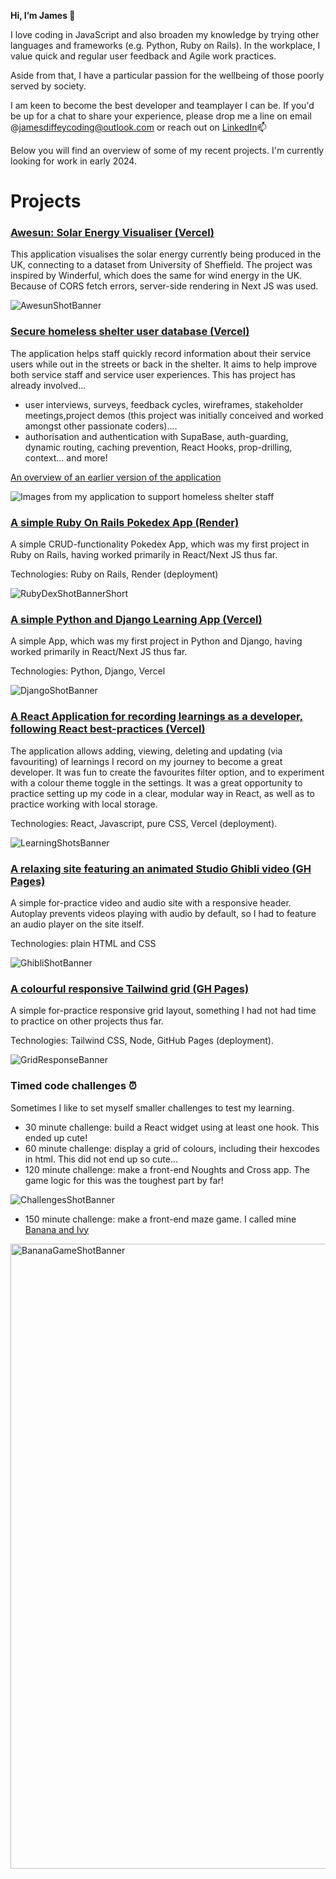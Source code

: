 **Hi, I’m James 👋**

I love coding in JavaScript and also broaden my knowledge by trying other languages and frameworks (e.g. Python, Ruby on Rails). In the workplace, I value quick and regular user feedback and Agile work practices.
 
Aside from that, I have a particular passion for the wellbeing of those poorly served by society.

I am keen to become the best developer and teamplayer I can be. If you'd be up for a chat to share your experience, please drop me a line on email @jamesdiffeycoding@outlook.com or reach out on [LinkedIn](https://www.linkedin.com/in/jamesdiffey/)📫 

Below you will find an overview of some of my recent projects. I'm currently looking for work in early 2024. 



# Projects
### [Awesun: Solar Energy Visualiser (Vercel)](https://awesun-solar-visualiser.vercel.app/)

This application visualises the solar energy currently being produced in the UK, connecting to a dataset from University of Sheffield. The project was inspired by Winderful, which does the same for wind energy in the UK. Because of CORS fetch errors, server-side rendering in Next JS was used.

![AwesunShotBanner](https://github.com/jamesdiffeycoding/jamesdiffeycoding/assets/139918141/b0f83f28-72a7-41ea-9eff-57a968f0b2e4)


### [Secure homeless shelter user database (Vercel)](https://secure-nextjs-homeless-shelter-database.vercel.app/dashboard)

The application helps staff quickly record information about their service users while out in the streets or back in the shelter. It aims to help improve both service staff and service user experiences. This has project has already involved...
- user interviews, surveys, feedback cycles, wireframes, stakeholder meetings,project demos (this project was initially conceived and worked amongst other passionate coders)....
- authorisation and authentication with SupaBase, auth-guarding, dynamic routing, caching prevention, React Hooks, prop-drilling, context... and more! 

[An overview of an earlier version of the application](https://www.youtube.com/watch?v=xjYaiY8oWOU&ab_channel=JamesDiffey)

![Images from my application to support homeless shelter staff](https://github.com/jamesdiffeycoding/jamesdiffeycoding/assets/139918141/969e4146-8cbd-4bc4-a5bb-72f34f24deca)


### [A simple Ruby On Rails Pokedex App (Render)](https://rubyonrails-pokedex.onrender.com/pokemonsters)
A simple CRUD-functionality Pokedex App, which was my first project in Ruby on Rails, having worked primarily in React/Next JS thus far.

Technologies: Ruby on Rails, Render (deployment)

![RubyDexShotBannerShort](https://github.com/jamesdiffeycoding/jamesdiffeycoding/assets/139918141/87d429f5-eaca-46e4-a655-b28c06d4a2b1)


### [A simple Python and Django Learning App (Vercel)](https://django-learning-project.vercel.app/)
A simple App, which was my first project in Python and Django, having worked primarily in React/Next JS thus far.

Technologies: Python, Django, Vercel

![DjangoShotBanner](https://github.com/jamesdiffeycoding/jamesdiffeycoding/assets/139918141/f92fd5e0-21ea-43be-8b55-ee703a9f08bc)


### [A React Application for recording learnings as a developer, following React best-practices (Vercel)](https://developer-lessons-react.vercel.app/)
The application allows adding, viewing, deleting and updating (via favouriting) of learnings I record on my journey to become a great developer. It was fun to create the favourites filter option, and to experiment with a colour theme toggle in the settings. It was a great opportunity to practice setting up my code in a clear, modular way in React, as well as to practice working with local storage.

Technologies: React, Javascript, pure CSS, Vercel (deployment).

![LearningShotsBanner](https://github.com/jamesdiffeycoding/jamesdiffeycoding/assets/139918141/a9bdd1d7-6432-40ca-b995-568d863e0eaf)

### [A relaxing site featuring an animated Studio Ghibli video (GH Pages)](https://jamesdiffeycoding.github.io/Animated-Wallpaper-StudioGhibli/)
A simple for-practice video and audio site with a responsive header. Autoplay prevents videos playing with audio by default, so I had to feature an audio player on the site itself.

Technologies: plain HTML and CSS

![GhibliShotBanner](https://github.com/jamesdiffeycoding/jamesdiffeycoding/assets/139918141/8e15b17c-d630-41f1-aeb0-815fad921f90)


### [A colourful responsive Tailwind grid (GH Pages)](https://jamesdiffeycoding.github.io/Tailwind-Responsive-Grid-Experiments/)

A simple for-practice responsive grid layout, something I had not had time to practice on other projects thus far.

Technologies: Tailwind CSS, Node, GitHub Pages (deployment).

![GridResponseBanner](https://github.com/jamesdiffeycoding/jamesdiffeycoding/assets/139918141/6a50cfc3-1266-47db-8e70-dbd8e3fcf61b)


### Timed code challenges ⏰ 
Sometimes I like to set myself smaller challenges to test my learning.
- 30 minute challenge: build a React widget using at least one hook. This ended up cute!
- 60 minute challenge: display a grid of colours, including their hexcodes in html. This did not end up so cute...
- 120 minute challenge: make a front-end Noughts and Cross app. The game logic for this was the toughest part by far!
  
![ChallengesShotBanner](https://github.com/jamesdiffeycoding/jamesdiffeycoding/assets/139918141/be1d4e60-dfd6-4f49-81bb-589c4373da23)


- 150 minute challenge: make a front-end maze game. I called mine [Banana and Ivy](https://jamesdiffeycoding.github.io/JS-Banana-and-Ivy-Game/)

<img width="1000" alt="BananaGameShotBanner" src="https://github.com/jamesdiffeycoding/jamesdiffeycoding/assets/139918141/b70182d1-170a-4d44-8641-a7d87b622b99">

